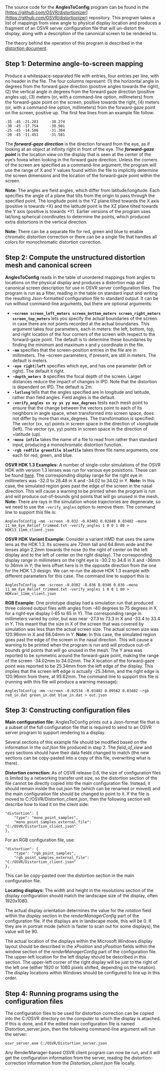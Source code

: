 The source code for the **AnglesToConfig** program can be found in the [https://github.com/OSVR/distortionizer](https://github.com/OSVR/distortionizer) repository.  This program takes a list of mappings from view angle to physical display location and produces a fragment of an OSVR server configuration file that will un-distort the display, along with a description of the canonical screen to be rendered to.

The theory behind the operation of this program is described in the [distortion document](https://github.com/OSVR/OSVR-Docs/blob/master/Configuring/distortion.md).

## Step 1: Determine angle-to-screen mapping

Produce a whitespace-separated file with entries, four entries per line, with no header in the file.  The four columns represent: (1) the horizontal angle in degrees from the forward gaze direction (positive angles towards the right), (2) the vertical angle in degrees from the forward gaze direction (positive angles up), (3) meters (or, with a command-line option, millimeters) from the forward-gaze point on the screen, positive towards the right, (4) meters (or, with a command-line option, millimeters) from the forward-gaze point on the screen, positive up.  The first few lines from an example file follow:

    -35	-45	-21.203		-30.274
    -30	-45	-17.754		-30.901
    -25	-45	-14.506		-31.304
    -20	-45	-11.451		-31.581

The _**forward-gaze direction**_ is the direction forward from the eye, as if looking at an object at infinity right in front of the eye.  The _**forward-gaze point**_ is the location view on the display that is seen at the center of the eye’s fovea when looking in the forward gaze direction.  Unless the corners of the screen are specified as a command-line argument, the program will use the range of X and Y values found within the file to implicitly determine the screen dimensions and the location of the forward-gaze point within the screen.

**Note:** The angles are field angles, which differ from latitude/longitude.  Each specifies the angle of a plane that tilts from the origin to pass through the specified point.  The longitude point is the YZ plane tilted towards the X axis (positive is towards +X) and the latitude point is the XZ plane tilted towards the Y axis (positive is towards +Y).  Earlier versions of the program uses lat/long spherical coordinates to determine the points, which produced extra distortions in the vertical direction.

**Note:** There can be a separate file for red, green and blue to enable chromatic distortion correction or there can be a single file that handles all colors for monochromatic distortion correction.

## Step 2: Compute the unstructured distortion mesh and canonical screen

**AnglesToConfig** reads in the table of unordered mappings from angles to locations on the physical display and produces a distortion map and canonical screen description for use in OSVR server configuration files.  The program is run as a filter, reading in the table on standard input and writing the resulting Json-formatted configuration file to standard output.  It can be run without command-line arguments, but there are optional arguments:

* **`–screen screen_left_meters screen_bottom_meters screen_right_meters screen_top_meters`** lets you specify the actual boundaries of the screen in case there are not points recorded at the actual boundaries.  This argument takes four parameters, each in meters: the left, bottom, top, and right location of the four corners of the screen with respect to the forward-gaze point.  The default is to determine these boundaries by finding the minimum and maximum x and y coordinate in the file.
* **`-mm`** specifies that the screen-position entries in the file are in millimeters.  The –screen parameters, if present, are still in meters.  The default is meters.
* **`-eye right|left`** specifies which eye, and has one parameter (left or right).  The default it right.
* **`-depth_meters D`** specifies the focal depth of the screen.  Larger distances reduce the impact of changes in IPD.  Note that the distortion is dependent on IPD.  The default is 2m.
* **`-latlong`** tells that the angles specified are in longitude and latitude, rather than field angles.  Field angles is the default.
* **`-verify_angles xx xy yx yy max_degrees`** tests each mesh point to ensure that the change between the vectors point to each of its neighbors in angle space, when transformed into screen space, does not differ by more than max_degrees.  The transformation is specified: The vector (xx, xy) points in screen space in the direction of +longitude (left).  The vector (yx, yy) points in screen space in the direction of +latitude (up).
* **`-mono infile`** takes the name of a file to read from rather than standard input, producing a monochromatic distortion function.
* **`-rgb redfile greenfile bluefile`** takes three file name arguments, one each for red, green, and blue.

**OSVR HDK 1.3 Examples:** A number of single-color simulations of the OSVR HDK with version 1.3 lenses was run for various eye posistions.  These can be found [here](https://github.com/OSVR/distortionizer/tree/master/angles_to_config/HDK13/2016_02_29).  The corresponding display range for the right eye in millimeters was -32.0 to 28.48 in X and -34.02 to 34.02 in Y.  **Note:** In this case, the simulated region goes past the edge of the screen in the nasal direction.  This will cause a warning to be printed when the program is run and will produce out-of-bounds grid points that will go unused in the mesh.  **Note:** There are rays in the simulation whose trajectories are degenerate, so we need to use the `-verify_angles` option to remove them.  The command line to support this file is:

```
AnglesToConfig –mm -screen -0.032 -0.03402 0.02848 0.03402 –mono 11_mm_Eye_Relief_trimmed.txt -verify_angles 1 0 0 1 80 > HDK13_11mm_client.json
```

**OSVR HDK Variant Example:** Consider a variant HMD that uses the same lens as the HDK 1.3.  Its screens are 72mm tall and 64.8mm wide and the lenses align 2.2mm towards the nose (to the right of center on the left display and to the left of center on the right display).  The corresponding display range in millimeters on the right eye is -30.2 to 34.6 in X and -36mm to 36mm in Y; the lens offset here is in the opposite direction from the one for the HDK 1.3 design.  We can re-run the above HDK 1.3 example with different parameters for this case.  The command line to support this is:

```
AnglesToConfig –mm -screen -0.0302 -0.036 0.0346 0.036 –mono 11_mm_Eye_Relief_trimmed.txt -verify_angles 1 0 0 1 80 > HDKvar_11mm_client.json
```

**RGB Example:** One prototype display had a simulation run that produced three colored output files with angles from -40 degrees to 75 degrees in X for a right-eye display (-65 to 65 in Y).  The corresponding range in millimeters varied by color, but was near -27.3 to 73.3 in X and -33.4 to 33.4 in Y.  This meant that the size in X of the screen that was covered by simulation was less than the actual screen size.  The actual screen size was 120.96mm in X and 68.04mm in Y.  **Note:** In this case, the simulated region goes past the edge of the screen in the nasal direction.  This will cause a warning to be printed when the program is run and will produce out-of-bounds grid points that will go unused in the mesh.  The Y area was reported to be symmetric around the forward-gaze point, making the range of the screen -34.02mm to 34.02mm.  The X location of the forward-gaze point was reported to be 25.34mm from the left edge of the display.  This implies that the screen left edge is actually -25.34mm, and the right edge is 120.96mm from there, at 95.62mm.  The command line to support this file is (running with this file will produce a warning message):

```
AnglesToConfig –mm –screen -0.02534 -0.03402 0.09562 0.03402 –rgb red_in.dat green_in.dat blue_in.dat > out.json
```

## Step 3: Constructing configuration files

**Main configuration file:** AnglesToConfig prints out a Json-format file that is a subset of the full configuration file that is required to send to an OSVR server program to support rendering to a display.

Several sections of this example file should be modified based on the information in the _out.json_ file produced in step 2.  The _field_of_view_ and _eyes_ sections should have their data fields changed to match (the new sections can be copy-pasted into a copy of this file, overwriting what is there).

**Distortion correction:** As of OSVR release 0.6, the size of configuration files is limited by a networking transfer unit size, so the distortion section of the file cannot be directly copied into the main configuration file.  Instead, it should remain inside the out.json file (which can be renamed or moved) and the main configuration file should be changed to point to it.  If the file is moved to C:/OSVR/Distortion_client.json, then the following section will describe how to load it on the client side:

    "distortion": {
        "type": "mono_point_samples",
        "mono_point_samples_external_file": "C:/OSVR/Distortion_client.json"
    },

For an RGB configuration file, use:

    "distortion": {
        "type": "rgb_point_samples",
        "rgb_point_samples_external_file": "C:/OSVR/Distortion_client.json"
    },

This can be copy-pasted over the distortion section in the main configuration file.

**Locating displays:** The width and height in the resolutions section of the display configuration should match the landscape size of the display, often 1920x1080.

The actual display orientation determines the value for the _rotation_ field within the _display_ section in the _renderManagerConfig_ part of the configuration file.  If the displays are in landscape mode, this will be 0.  If they are in portrait mode (which is faster to scan out for some displays), the value will be 90.

The actual location of the displays within the Microsoft Windows display layout should be described in the _xPosition_ and _yPosition_ fields within the window section of the _renderManagerConfig_ part of the configuration file.  The upper-left location for the left display should be described in this section.  The upper-left corner of the right display will be just to the right of the left one (either 1920 or 1080 pixels shifted, depending on the rotation).  The display locations within Windows should be configured to line up in this order.

## Step 4: Running programs using the configuration files

The configuration files to be used for distortion correction can be copied into the C:/OSVR directory on the computer to which the display is attached.  If this is done, and if the edited main configuration file is named Distortion_server.json, then the following command-line argument will run the server:

    osvr_server.exe C:/OSVR/Distortion_server.json

Any RenderManager-based OSVR client program can now be run, and it will get the configuration information from the server, reading the distortion-correction information from the _Distortion_client.json_ file locally.



